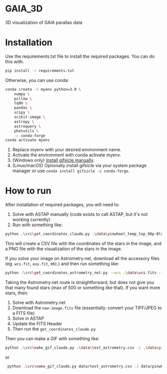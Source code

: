 # GAIA_3D
3D visualization of GAIA parallax data

# Installation
Use the requirements.txt file to install the required packages. You can do this with:
```bash
pip install -r requirements.txt
```
Otherwise, you can use conda:
```bash
conda create -n myenv python=3.9 \
    numpy \
    pillow \
    tqdm \
    pandas \
    scipy \
    scikit-image \
    astropy \
    astroquery \
    photutils \
    -c conda-forge
conda activate myenv
```
1. Replace myenv with your desired environment name.
2. Activate the environment with conda activate myenv.
3. (Windows only) [Install gifsicle manually](https://eternallybored.org/misc/gifsicle/).
4. (Linux/macOS) Optionally install gifsicle via your system package manager or use `conda install gifsicle -c conda-forge`.

# How to run
After installation of required packages, you will need to:
1. Solve with ASTAP manually (code exists to call ASTAP, but it's not working currently)
2. Run with something like:
```bash
python .\src\get_coordinates_claude.py .\data\pinwheel_temp_top_90p-Blue-session_1.fits -o .\data\test_stack.csv -v --viz-output .\data\test_viz_stack.png -d --astap "C:\Program Files\astap\astap.exe"
```
This will create a CSV file with the coordinates of the stars in the image, and a PNG file with the visualization of the stars in the image. 

If you solve your image on Astrometry.net, download all the accessory files (eg. `wcs.fit`, `axy.fit`, etc.) and 
then run something like:
```bash
python .\src\get_coordinates_astrometry_net.py --wcs .\data\wcs.fits --fits .\data\new-image.fits --image-radec .\data\image-radec.fits --axy .\data\axy.fits --output .\data\test_astrometry.csv -v --viz-output .\data\test_astrometry.png -d
```
Taking the Astrometry.net route is straightforward, but does not give you that many found stars (max of 500 or 
something like that). If you want more stars, then:

1. Solve with Astrometry.net
2. Download the `new-image.fits` file (essentially: convert your TIFF/JPEG to a FITS file)
3. Solve in ASTAP
4. Update the FITS Header
5. Then run the `get_coordinates_claude.py`



Then you can make a GIF with something like:
```bash
python .\src\make_gif_claude.py .\data\test_astrometry.csv -i .\data\pinwheel_temp-HaRGB_2-csc-crop-St.tiff -s .\data\pinwheel_temp-HaRGB_2-csc-crop-St-Starless.tiff -o .\data\test_astrometry.gif --debug --save-stars .\data\test_astrometry_stars.png
```
or
```bash
 python .\src\make_gif_claude.py data/test_astrometry.csv -i data/pinwheel_temp-HaRGB_2-csc-crop-St.tiff -s data/pinwheel_temp-HaRGB_2-csc-crop-St-Starless.tiff -o data/test_astrometry.gif --parallax-mode power --power 3.0 --contrast 2.5
```

